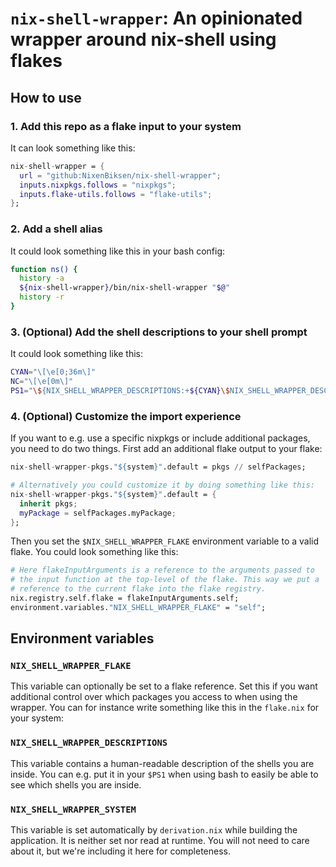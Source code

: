 # `nix-shell-wrapper`: An opinionated wrapper around nix-shell using flakes

## How to use

### 1. Add this repo as a flake input to your system

It can look something like this:

```nix
nix-shell-wrapper = {
  url = "github:NixenBiksen/nix-shell-wrapper";
  inputs.nixpkgs.follows = "nixpkgs";
  inputs.flake-utils.follows = "flake-utils";
};
```

### 2. Add a shell alias

It could look something like this in your bash config:

```bash
function ns() {
  history -a
  ${nix-shell-wrapper}/bin/nix-shell-wrapper "$@"
  history -r
}
```

### 3. (Optional) Add the shell descriptions to your shell prompt

It could look something like this:

```bash
CYAN="\[\e[0;36m\]"
NC="\[\e[0m\]"
PS1="\${NIX_SHELL_WRAPPER_DESCRIPTIONS:+${CYAN}\$NIX_SHELL_WRAPPER_DESCRIPTIONS${NC}:} $"
```

### 4. (Optional) Customize the import experience

If you want to e.g. use a specific nixpkgs or include additional packages, you need to do two things. First add an additional flake output to your flake:

```nix
nix-shell-wrapper-pkgs."${system}".default = pkgs // selfPackages;

# Alternatively you could customize it by doing something like this:
nix-shell-wrapper-pkgs."${system}".default = {
  inherit pkgs;
  myPackage = selfPackages.myPackage;
};
```

Then you set the `$NIX_SHELL_WRAPPER_FLAKE` environment variable to a valid flake. You could look something like this:

```nix
# Here flakeInputArguments is a reference to the arguments passed to
# the input function at the top-level of the flake. This way we put a
# reference to the current flake into the flake registry.
nix.registry.self.flake = flakeInputArguments.self;
environment.variables."NIX_SHELL_WRAPPER_FLAKE" = "self";
```

## Environment variables

### `NIX_SHELL_WRAPPER_FLAKE`

This variable can optionally be set to a flake reference. Set this if you want additional control over which packages you access to when using the wrapper. You can for instance write something like this in the `flake.nix` for your system:

### `NIX_SHELL_WRAPPER_DESCRIPTIONS`

This variable contains a human-readable description of the shells you are inside. You can e.g. put it in your `$PS1` when using bash to easily be able to see which shells you are inside.

### `NIX_SHELL_WRAPPER_SYSTEM`

This variable is set automatically by `derivation.nix` while building the application. It is neither set nor read at runtime. You will not need to care about it, but we're including it here for completeness.
